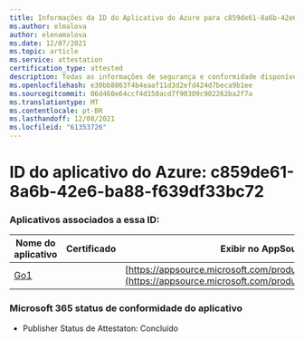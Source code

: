 ```yaml
---
title: Informações da ID do Aplicativo do Azure para c859de61-8a6b-42e6-ba88-f639df33bc72
ms.author: elmalova
author: elenamalova
ms.date: 12/07/2021
ms.topic: article
ms.service: attestation
certification_type: attested
description: Todas as informações de segurança e conformidade disponíveis para c859de61-8a6b-42e6-ba88-f639df33bc72.
ms.openlocfilehash: e30bb8863f4b4eaaf11d3d2efd424d7beca9b1ee
ms.sourcegitcommit: 06d460e64ccf4d150acd7f90309c902262ba2f7a
ms.translationtype: MT
ms.contentlocale: pt-BR
ms.lasthandoff: 12/08/2021
ms.locfileid: "61353726"
---
```

# <a name="azure-app-id-c859de61-8a6b-42e6-ba88-f639df33bc72"></a>ID do aplicativo do Azure: c859de61-8a6b-42e6-ba88-f639df33bc72


### <a name="apps-associated-with-this-id"></a>Aplicativos associados a essa ID:
| **Nome do aplicativo** | **Certificado** | **Exibir no AppSource** |
|--------------|---------------|-----------------------|
| [Go1](https://docs.microsoft.com/microsoft-365-app-certification/forward/WA200001484) |  | [https://appsource.microsoft.com/product/office/WA200001484](https://appsource.microsoft.com/product/office/WA200001484) |

### <a name="microsoft-365-app-compliance-status"></a>Microsoft 365 status de conformidade do aplicativo
- Publisher Status de Attestaton: Concluído
